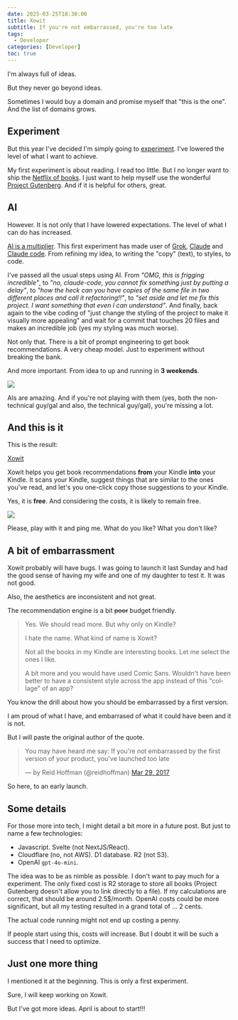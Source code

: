 ```yaml
---
date: 2025-03-25T18:30:00
title: Xowit
subtitle: If you're not embarrassed, you're too late
tags:
  - Developer
categories: [Developer]
toc: true
---
```


I'm always full of ideas.

But they never go beyond ideas.

Sometimes I would buy a domain and promise myself that "this is the one". And the list of domains grows.

## Experiment

But this year I've decided I'm simply going to [experiment](https://www.goodreads.com/review/show/7424432804). I've lowered the level of what I want to achieve.

My first experiment is about reading. I read too little. But I no longer want to ship the [Netflix of books](https://gonzalo.f-v.es/blog/2015-12-12-the-netflix-of-books/). I just want to help myself use the wonderful [Project Gutenberg](https://www.gutenberg.org/). And if it is helpful for others, great.

## AI

However. It is not only that I have lowered expectations. The level of what I can do has increased.

[AI is a multiplier](https://www.goodreads.com/review/show/7424479812). This first experiment has made user of [Grok](https://x.com/i/grok), [Claude](https://claude.ai/) and [Claude code](https://docs.anthropic.com/en/docs/agents-and-tools/claude-code/overview). From refining my idea, to writing the "copy" (text), to styles, to code.

I've passed all the usual steps using AI. From *"OMG, this is frigging incredible"*, to *"no, claude-code, you cannot fix something just by putting a delay"*, to *"how the heck can you have copies of the same file in two different places and call it refactoring!!"*, to *"set aside and let me fix this project. I want something that even I can understand"*. And finally, back again to the vibe coding of "just change the styling of the project to make it visually more appealing" and wait for a commit that touches 20 files and makes an incredible job (yes my styling was much worse).

Not only that. There is a bit of prompt engineering to get book recommendations. A very cheap model. Just to experiment without breaking the bank.

And more important. From idea to up and running in **3 weekends**.

![](/img/InitRepoXowit.png)

AIs are amazing. And if you're not playing with them (yes, both the non-technical guy/gal and also, the technical guy/gal), you're missing a lot.

## And this is it

This is the result:

[Xowit](https://xowit.com)

Xowit helps you get book recommendations **from** your Kindle **into** your Kindle. It scans your Kindle, suggest things that are similar to the ones you've read, and let's you one-click copy those suggestions to your Kindle.

Yes, it is **free**. And considering the costs, it is likely to remain free.

![](/img/xowit.png)

Please, play with it and ping me. What do you like? What you don't like?

## A bit of embarrassment

Xowit probably will have bugs. I was going to launch it last Sunday and had the good sense of having my wife and one of my daughter to test it. It was not good.

Also, the aesthetics are inconsistent and not great.

The recommendation engine is a bit ~~poor~~ budget friendly.

<blockquote><p lang="en" dir="ltr">Yes. We should read more. But why only on Kindle?</p><p lang="en" dir="ltr">I hate the name. What kind of name is Xowit?</p><p lang="en" dir="ltr">Not all the books in my Kindle are interesting books. Let me select the ones I like.</p><p lang="en" dir="ltr">A bit more and you would have used Comic Sans. Wouldn't have been better to have a consistent style across the app instead of this "collage" of an app?</p></blockquote>

You know the drill about how you should be embarrassed by a first version.

I am proud of what I have, and embarrased of what it could have been and it is not.

But I will paste the original author of the quote.

<blockquote class="twitter-tweet"><p lang="en" dir="ltr">You may have heard me say: If you're not embarrassed by the first version of your product, you've launched too late</p>&mdash; by Reid Hoffman (@reidhoffman) <a href="https://x.com/reidhoffman/status/847142924240379904?lang=en">Mar 29, 2017</a></blockquote>
<script async src="https://platform.twitter.com/widgets.js" charset="utf-8"></script>

So here, to an early launch.

## Some details

For those more into tech, I might detail a bit more in a future post. But just to name a few technologies:

+ Javascript. Svelte (not NextJS/React).
+ Cloudflare (no, not AWS). D1 database. R2 (not S3).
+ OpenAI `gpt-4o-mini`.

The idea was to be as nimble as possible. I don't want to pay much for a experiment. The only fixed cost is R2 storage to store all books (Project Gutenberg doesn't allow you to link directly to a file). If my calculations are correct, that should be around 2.5$/month. OpenAI costs could be more significant, but all my testing resulted in a grand total of ... 2 cents.

The actual code running might not end up costing a penny.

If people start using this, costs will increase. But I doubt it will be such a success that I need to optimize.

## Just one more thing

I mentioned it at the beginning. This is only a first experiment.

Sure, I will keep working on Xowit.

But I've got more ideas. April is about to start!!!
